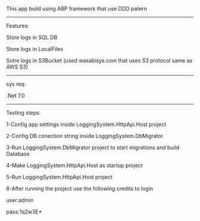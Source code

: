 This app build using ABP framework that use DDD patern

-------------------------------------------------------------
Features:

Store logs in SQL DB

Store logs in LocalFiles

Sotre logs in S3Bucket (used wasabisys.com that uses S3 protocol same as AWS S3)

---------------------------------------------

sys req:

.Net 7.0

---------------------------------------------

Testing steps:

1-Config app settings inside  LoggingSystem.HttpApi.Host project

2-Config DB conection string inside LoggingSystem.DbMigrator

3-Run LoggingSystem.DbMigrator project to start migrations and build Database

4-Make LoggingSystem.HttpApi.Host as startup project

5-Run LoggingSystem.HttpApi.Host project

6-After running the project use the following credits to login

user:admin

pass:1q2w3E*

